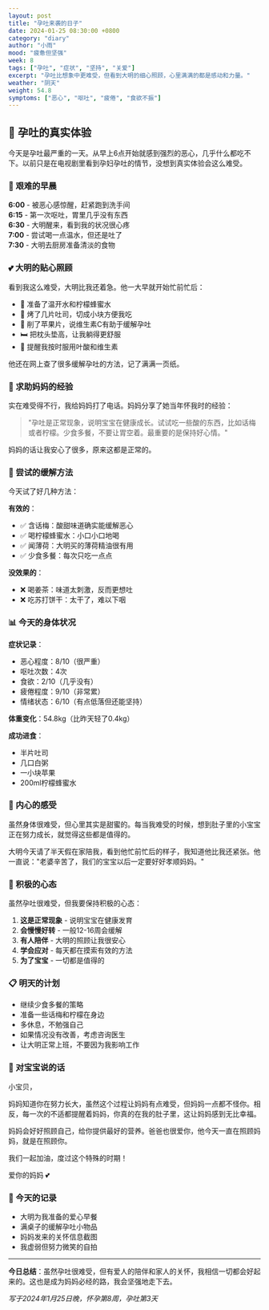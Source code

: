 ```yaml
---
layout: post
title: "孕吐来袭的日子"
date: 2024-01-25 08:30:00 +0800
category: "diary"
author: "小雨"
mood: "疲惫但坚强"
week: 8
tags: ["孕吐", "症状", "坚持", "关爱"]
excerpt: "孕吐比想象中更难受，但看到大明的细心照顾，心里满满的都是感动和力量。"
weather: "阴天"
weight: 54.8
symptoms: ["恶心", "呕吐", "疲倦", "食欲不振"]
---
```


## 🤢 孕吐的真实体验

今天是孕吐最严重的一天。从早上6点开始就感到强烈的恶心，几乎什么都吃不下。以前只是在电视剧里看到孕妇孕吐的情节，没想到真实体验会这么难受。

### 🌅 艰难的早晨

**6:00** - 被恶心感惊醒，赶紧跑到洗手间  
**6:15** - 第一次呕吐，胃里几乎没有东西  
**6:30** - 大明醒来，看到我的状况很心疼  
**7:00** - 尝试喝一点温水，但还是吐了  
**7:30** - 大明去厨房准备清淡的食物  

### 💕 大明的贴心照顾

看到我这么难受，大明比我还着急。他一大早就开始忙前忙后：

- 🥛 准备了温开水和柠檬蜂蜜水
- 🍞 烤了几片吐司，切成小块方便我吃
- 🍎 削了苹果片，说维生素C有助于缓解孕吐
- 🛏️ 把枕头垫高，让我躺得更舒服
- 💊 提醒我按时服用叶酸和维生素

他还在网上查了很多缓解孕吐的方法，记了满满一页纸。

### 📱 求助妈妈的经验

实在难受得不行，我给妈妈打了电话。妈妈分享了她当年怀我时的经验：

> "孕吐是正常现象，说明宝宝在健康成长。试试吃一些酸的东西，比如话梅或者柠檬。少食多餐，不要让胃空着。最重要的是保持好心情。"

妈妈的话让我安心了很多，原来这都是正常的。

### 🍋 尝试的缓解方法

今天试了好几种方法：

**有效的**：
- ✅ 含话梅：酸甜味道确实能缓解恶心
- ✅ 喝柠檬蜂蜜水：小口小口地喝
- ✅ 闻薄荷：大明买的薄荷精油很有用
- ✅ 少食多餐：每次只吃一点点

**没效果的**：
- ❌ 喝姜茶：味道太刺激，反而更想吐
- ❌ 吃苏打饼干：太干了，难以下咽

### 📊 今天的身体状况

**症状记录**：
- 恶心程度：8/10（很严重）
- 呕吐次数：4次
- 食欲：2/10（几乎没有）
- 疲倦程度：9/10（非常累）
- 情绪状态：6/10（有点低落但还能坚持）

**体重变化**：54.8kg（比昨天轻了0.4kg）

**成功进食**：
- 半片吐司
- 几口白粥
- 一小块苹果
- 200ml柠檬蜂蜜水

### 💭 内心的感受

虽然身体很难受，但心里其实是甜蜜的。每当我难受的时候，想到肚子里的小宝宝正在努力成长，就觉得这些都是值得的。

大明今天请了半天假在家陪我，看到他忙前忙后的样子，我知道他比我还紧张。他一直说："老婆辛苦了，我们的宝宝以后一定要好好孝顺妈妈。"

### 🌟 积极的心态

虽然孕吐很难受，但我要保持积极的心态：

1. **这是正常现象** - 说明宝宝在健康发育
2. **会慢慢好转** - 一般12-16周会缓解
3. **有人陪伴** - 大明的照顾让我很安心
4. **学会应对** - 每天都在摸索有效的方法
5. **为了宝宝** - 一切都是值得的

### 📋 明天的计划

- 继续少食多餐的策略
- 准备一些话梅和柠檬在身边
- 多休息，不勉强自己
- 如果情况没有改善，考虑咨询医生
- 让大明正常上班，不要因为我影响工作

### 🍼 对宝宝说的话

小宝贝，

妈妈知道你在努力长大，虽然这个过程让妈妈有点难受，但妈妈一点都不怪你。相反，每一次的不适都提醒着妈妈，你真的在我的肚子里，这让妈妈感到无比幸福。

妈妈会好好照顾自己，给你提供最好的营养。爸爸也很爱你，他今天一直在照顾妈妈，就是在照顾你。

我们一起加油，度过这个特殊的时期！

爱你的妈妈 💕

### 📸 今天的记录

- 大明为我准备的爱心早餐
- 满桌子的缓解孕吐小物品
- 妈妈发来的关怀信息截图
- 我虚弱但努力微笑的自拍

---

**今日总结**：虽然孕吐很难受，但有爱人的陪伴和家人的关怀，我相信一切都会好起来的。这也是成为妈妈必经的路，我会坚强地走下去。

*写于2024年1月25日晚，怀孕第8周，孕吐第3天*
